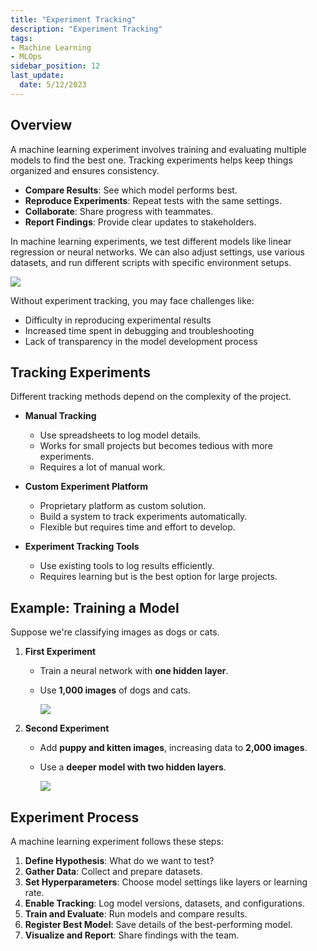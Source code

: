 ```yaml
---
title: "Experiment Tracking"
description: "Experiment Tracking"
tags: 
- Machine Learning
- MLOps
sidebar_position: 12
last_update:
  date: 5/12/2023
---
```



## Overview

A machine learning experiment involves training and evaluating multiple models to find the best one. Tracking experiments helps keep things organized and ensures consistency.  

- **Compare Results**: See which model performs best.  
- **Reproduce Experiments**: Repeat tests with the same settings.  
- **Collaborate**: Share progress with teammates.  
- **Report Findings**: Provide clear updates to stakeholders.  

In machine learning experiments, we test different models like linear regression or neural networks. We can also adjust settings, use various datasets, and run different scripts with specific environment setups.

<div class="img-center"> 

![](/img/docs/experiment-trackinggggg.png)

</div>

Without experiment tracking, you may face challenges like:

- Difficulty in reproducing experimental results 
- Increased time spent in debugging and troubleshooting 
- Lack of transparency in the model development process

## Tracking Experiments  

Different tracking methods depend on the complexity of the project.  

- **Manual Tracking**  
  - Use spreadsheets to log model details.  
  - Works for small projects but becomes tedious with more experiments.  
  - Requires a lot of manual work. 

- **Custom Experiment Platform**  
  - Proprietary platform as custom solution.
  - Build a system to track experiments automatically.  
  - Flexible but requires time and effort to develop.  

- **Experiment Tracking Tools**  
  - Use existing tools to log results efficiently.  
  - Requires learning but is the best option for large projects.  

## Example: Training a Model  

Suppose we're classifying images as dogs or cats.  

1. **First Experiment**  
    - Train a neural network with **one hidden layer**.  
   - Use **1,000 images** of dogs and cats.  

      <div class="img-center"> 

      ![](/img/docs/Screenshot-2025-03-18-210113.png)

      </div>


2. **Second Experiment**  
   - Add **puppy and kitten images**, increasing data to **2,000 images**.  
   - Use a **deeper model with two hidden layers**.  


      <div class="img-center"> 

      ![](/img/docs/Screenshot-2025-03-18-210200.png)

      </div>


## Experiment Process  

A machine learning experiment follows these steps:  

1. **Define Hypothesis**: What do we want to test?  
2. **Gather Data**: Collect and prepare datasets.  
3. **Set Hyperparameters**: Choose model settings like layers or learning rate.  
4. **Enable Tracking**: Log model versions, datasets, and configurations.  
5. **Train and Evaluate**: Run models and compare results.  
6. **Register Best Model**: Save details of the best-performing model.  
7. **Visualize and Report**: Share findings with the team.  


